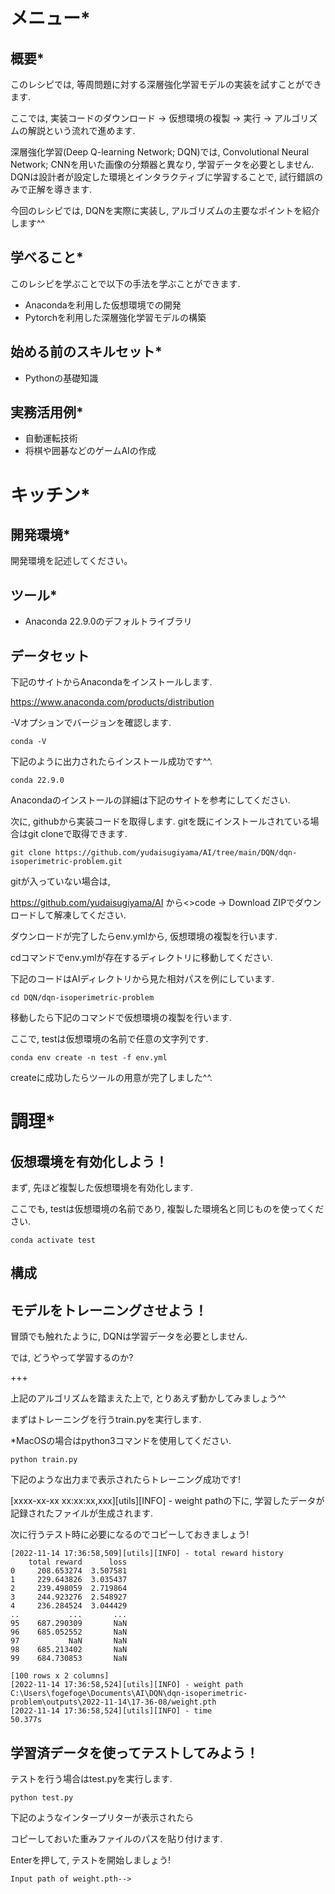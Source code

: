 # メニュー*

## 概要*

このレシピでは, 等周問題に対する深層強化学習モデルの実装を試すことができます.

ここでは, 実装コードのダウンロード $\rightarrow$ 仮想環境の複製 $\rightarrow$ 実行 $\rightarrow$ アルゴリズムの解説という流れで進めます.


深層強化学習(Deep Q-learning Network; DQN)では, Convolutional Neural Network; CNNを用いた画像の分類器と異なり, 学習データを必要としません.
DQNは設計者が設定した環境とインタラクティブに学習することで, 試行錯誤のみで正解を導きます.


今回のレシピでは, DQNを実際に実装し, アルゴリズムの主要なポイントを紹介します^^

## 学べること*

このレシピを学ぶことで以下の手法を学ぶことができます.

- Anacondaを利用した仮想環境での開発
- Pytorchを利用した深層強化学習モデルの構築

## 始める前のスキルセット*

- Pythonの基礎知識

## 実務活用例*

- 自動運転技術
- 将棋や囲碁などのゲームAIの作成

# キッチン*

## 開発環境*

開発環境を記述してください。

## ツール*

- Anaconda 22.9.0のデフォルトライブラリ

## データセット

下記のサイトからAnacondaをインストールします.

https://www.anaconda.com/products/distribution

-Vオプションでバージョンを確認します.

```cmd:cmd
conda -V
```

下記のように出力されたらインストール成功です^^.

```cmd:output
conda 22.9.0
```

Anacondaのインストールの詳細は下記のサイトを参考にしてください.

次に, githubから実装コードを取得します.
gitを既にインストールされている場合はgit cloneで取得できます.

```cmd:cmd
git clone https://github.com/yudaisugiyama/AI/tree/main/DQN/dqn-isoperimetric-problem.git
```

gitが入っていない場合は, 

https://github.com/yudaisugiyama/AI から<>code $\rightarrow$ Download ZIPでダウンロードして解凍してください.

ダウンロードが完了したらenv.ymlから, 仮想環境の複製を行います.

cdコマンドでenv.ymlが存在するディレクトリに移動してください.

下記のコードはAIディレクトリから見た相対パスを例にしています.

```cmd:cmd
cd DQN/dqn-isoperimetric-problem
```

移動したら下記のコマンドで仮想環境の複製を行います.

ここで, testは仮想環境の名前で任意の文字列です.

```cmd:cmd
conda env create -n test -f env.yml
```

createに成功したらツールの用意が完了しました^^.


# 調理*

## 仮想環境を有効化しよう！

まず, 先ほど複製した仮想環境を有効化します.

ここでも, testは仮想環境の名前であり, 複製した環境名と同じものを使ってください.

```cmd:cmd
conda activate test
```

## 構成

## モデルをトレーニングさせよう！

冒頭でも触れたように, DQNは学習データを必要としません.

では, どうやって学習するのか?

+++

上記のアルゴリズムを踏まえた上で, とりあえず動かしてみましょう^^

まずはトレーニングを行うtrain.pyを実行します.

*MacOSの場合はpython3コマンドを使用してください.

```cmd:cmd
python train.py
```

下記のような出力まで表示されたらトレーニング成功です!

[xxxx-xx-xx xx:xx:xx,xxx][utils][INFO] - weight pathの下に, 学習したデータが記録されたファイルが生成されます.

次に行うテスト時に必要になるのでコピーしておきましょう!


```cmd:output
[2022-11-14 17:36:58,509][utils][INFO] - total reward history
    total reward      loss
0     208.653274  3.507581
1     229.643826  3.035437
2     239.498059  2.719864
3     244.923276  2.548927
4     236.284524  3.044429
..           ...       ...
95    687.290309       NaN
96    685.052552       NaN
97           NaN       NaN
98    685.213402       NaN
99    684.730853       NaN

[100 rows x 2 columns]
[2022-11-14 17:36:58,524][utils][INFO] - weight path
C:\Users\fogefoge\Documents\AI\DQN\dqn-isoperimetric-problem\outputs\2022-11-14\17-36-08/weight.pth
[2022-11-14 17:36:58,524][utils][INFO] - time
50.377s
```

## 学習済データを使ってテストしてみよう！

テストを行う場合はtest.pyを実行します.

```cmd:cmd
python test.py
```

下記のようなインタープリターが表示されたら

コピーしておいた重みファイルのパスを貼り付けます.

Enterを押して, テストを開始しましょう!

```cmd:cmd
Input path of weight.pth-->
```

